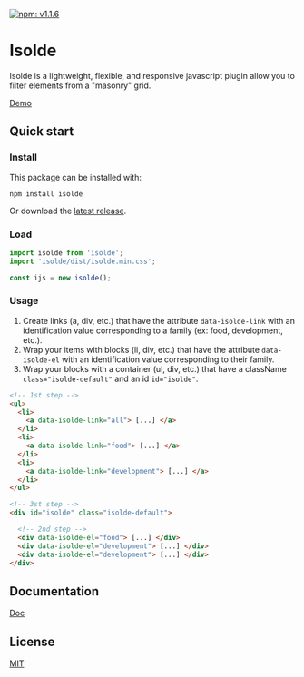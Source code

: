 [![npm: v1.1.6](https://img.shields.io/badge/npm-v1.1.6-blue.svg)](https://www.npmjs.com/package/isolde)

# Isolde

Isolde is a lightweight, flexible, and responsive javascript plugin allow you to filter elements from a "masonry" grid.

[Demo](https://sortablejs.tristanboulanger.fr/)

## Quick start
### Install

This package can be installed with:
```
npm install isolde
```

Or download the [latest release](https://github.com/TristanBlg/Isolde/releases).

### Load

```js
import isolde from 'isolde';
import 'isolde/dist/isolde.min.css';

const ijs = new isolde();
```

### Usage
1. Create links (a, div, etc.) that have the attribute `data-isolde-link` with an identification value corresponding to a family (ex: food, development, etc.).
2. Wrap your items with blocks (li, div, etc.) that have the attribute `data-isolde-el` with an identification value corresponding to their family.
3. Wrap your blocks with a container (ul, div, etc.) that have a className `class="isolde-default"` and an id `id="isolde"`.


```html
<!-- 1st step -->
<ul>
  <li>
    <a data-isolde-link="all"> [...] </a>
  </li>
  <li>
    <a data-isolde-link="food"> [...] </a>
  </li>
  <li>
    <a data-isolde-link="development"> [...] </a>
  </li>
</ul>

<!-- 3st step -->
<div id="isolde" class="isolde-default">

  <!-- 2nd step -->
  <div data-isolde-el="food"> [...] </div>
  <div data-isolde-el="development"> [...] </div>
  <div data-isolde-el="development"> [...] </div>
</div>
```

## Documentation
[Doc](https://github.com/TristanBlg/sortableJs/blob/master/docs/OPTIONS.md)

## License
[MIT](https://github.com/TristanBlg/sortableJs/blob/master/LICENSE.md)